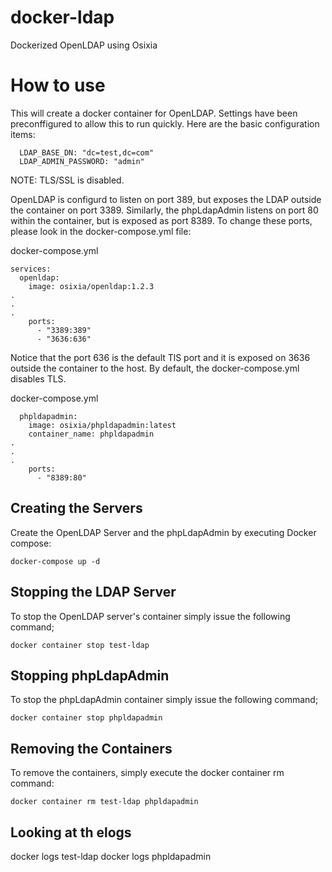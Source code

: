 # docker-ldap
Dockerized OpenLDAP using Osixia

# How to use
This will create a docker container for OpenLDAP. Settings have been preconffigured to allow this to run quickly. Here are the basic configuration items:

      LDAP_BASE_DN: "dc=test,dc=com"
      LDAP_ADMIN_PASSWORD: "admin"

NOTE: TLS/SSL is disabled. 

OpenLDAP is configurd to listen on port 389, but exposes the LDAP outside the container on port 3389. Similarly, the phpLdapAdmin listens on port 80 within the container, but is exposed as port 8389. To change these ports, please look in the docker-compose.yml file:

docker-compose.yml
```
services:
  openldap:
    image: osixia/openldap:1.2.3
.
.
.
    ports:
      - "3389:389"
      - "3636:636"
```
 
Notice that the port 636 is the default TlS port and it is exposed on 3636 outside the container to the host. By default, the docker-compose.yml disables TLS.

docker-compose.yml
```
  phpldapadmin:
    image: osixia/phpldapadmin:latest
    container_name: phpldapadmin
.
.
.
    ports:
      - "8389:80"
```

## Creating the Servers
Create the OpenLDAP Server and the phpLdapAdmin by executing Docker compose:

	docker-compose up -d

## Stopping the LDAP Server
To stop the OpenLDAP server's container simply issue the following command;

	docker container stop test-ldap

## Stopping phpLdapAdmin
To stop the phpLdapAdmin container simply issue the following command;

	docker container stop phpldapadmin

## Removing the Containers
To remove the containers, simply execute the docker container rm command:

	docker container rm test-ldap phpldapadmin

## Looking at th elogs
docker logs test-ldap
docker logs phpldapadmin



